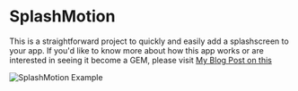 # SplashMotion #

This is a straightforward project to quickly and easily add a
splashscreen to your app.  If you'd like to know more about how this app
works or are interested in seeing it become a GEM, please visit
[My Blog Post on
this](http://iconoclastlabs.com/cms/blog/posts/iphone-splash-screen-with-rubymotion) 

![SplashMotion Example](http://iconoclastlabs.com/system/images/W1siZiIsIjIwMTIvMDkvMDUvMjEvNTkvMjYvOTAyL1NwbGFzaFNjcmVlbi5wbmciXV0/SplashScreen.png
"SplashMotion")
